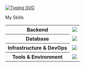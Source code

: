 [![Typing SVG](https://readme-typing-svg.demolab.com?font=Fira+Code&pause=1000&width=435&lines=Hi+there+👋)](https://git.io/typing-svg)

<!-- <details> -->

<p>My Skills</p>

<table>
  <tr>
    <th>Backend</th>
    <td>
      <a href="https://skillicons.dev">
        <img src="https://skillicons.dev/icons?i=python,java&theme=dark">
      </a>
    </td>
  </tr>
  
  <tr>
    <th>Database</th>
    <td>
      <a href="https://skillicons.dev">
        <img src="https://skillicons.dev/icons?i=mysql&theme=dark">
      </a>
    </td>
  </tr>
  
  <tr>
    <th>Infrastructure & DevOps</th>
    <td>
      <a href="https://skillicons.dev">
        <img src="https://skillicons.dev/icons?i=docker,aws,githubactions&theme=dark">
      </a>
    </td>
  </tr>
  <tr>
    <th>Tools & Environment</th>
    <td>
      <a href="https://skillicons.dev">
        <img src="https://skillicons.dev/icons?i=git,ubuntu,arch,vim&theme=dark">
      </a>
    </td>
  </tr>
</table>
<!--
</details>
<br>
-->

<!--
**Yamachan-54/Yamachan-54** is a ✨ _special_ ✨ repository because its `README.md` (this file) appears on your GitHub profile.

Here are some ideas to get you started:

- 🔭 I’m currently working on ...
- 🌱 I’m currently learning ...
- 👯 I’m looking to collaborate on ...
- 🤔 I’m looking for help with ...
- 💬 Ask me about ...
- 📫 How to reach me: ...
- 😄 Pronouns: ...
- ⚡ Fun fact: ...
-->
